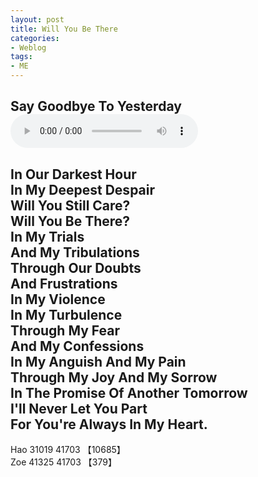 ```yaml
---
layout: post
title: Will You Be There
categories:
- Weblog
tags:
- ME
---
```

Say Goodbye To Yesterday   
<audio controls="controls" autoplay="autoplay" loop="loop">
<source src="http://hao.zhao.im/media/Audio/WillYouBeThere.mp3" type="audio/mp3">
HTML5 audio not supported!
</audio>
------
In Our Darkest Hour   
In My Deepest Despair   
Will You Still Care?   
Will You Be There?   
In My Trials   
And My Tribulations   
Through Our Doubts   
And Frustrations   
In My Violence   
In My Turbulence   
Through My Fear   
And My Confessions   
In My Anguish And My Pain   
Through My Joy And My Sorrow   
In The Promise Of Another Tomorrow   
I'll Never Let You Part   
For You're Always In My Heart.   
-------
Hao 31019 41703 【10685】    
Zoe 41325 41703 【379】   
